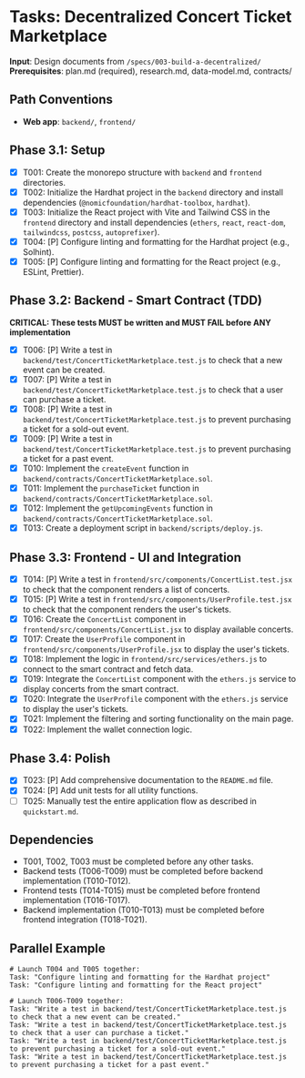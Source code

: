 # Tasks: Decentralized Concert Ticket Marketplace

**Input**: Design documents from `/specs/003-build-a-decentralized/`
**Prerequisites**: plan.md (required), research.md, data-model.md, contracts/

## Path Conventions
- **Web app**: `backend/`, `frontend/`

## Phase 3.1: Setup
- [x] T001: Create the monorepo structure with `backend` and `frontend` directories.
- [x] T002: Initialize the Hardhat project in the `backend` directory and install dependencies (`@nomicfoundation/hardhat-toolbox`, `hardhat`).
- [x] T003: Initialize the React project with Vite and Tailwind CSS in the `frontend` directory and install dependencies (`ethers`, `react`, `react-dom`, `tailwindcss`, `postcss`, `autoprefixer`).
- [x] T004: [P] Configure linting and formatting for the Hardhat project (e.g., Solhint).
- [x] T005: [P] Configure linting and formatting for the React project (e.g., ESLint, Prettier).

## Phase 3.2: Backend - Smart Contract (TDD)
**CRITICAL: These tests MUST be written and MUST FAIL before ANY implementation**
- [x] T006: [P] Write a test in `backend/test/ConcertTicketMarketplace.test.js` to check that a new event can be created.
- [x] T007: [P] Write a test in `backend/test/ConcertTicketMarketplace.test.js` to check that a user can purchase a ticket.
- [x] T008: [P] Write a test in `backend/test/ConcertTicketMarketplace.test.js` to prevent purchasing a ticket for a sold-out event.
- [x] T009: [P] Write a test in `backend/test/ConcertTicketMarketplace.test.js` to prevent purchasing a ticket for a past event.
- [x] T010: Implement the `createEvent` function in `backend/contracts/ConcertTicketMarketplace.sol`.
- [x] T011: Implement the `purchaseTicket` function in `backend/contracts/ConcertTicketMarketplace.sol`.
- [x] T012: Implement the `getUpcomingEvents` function in `backend/contracts/ConcertTicketMarketplace.sol`.
- [x] T013: Create a deployment script in `backend/scripts/deploy.js`.

## Phase 3.3: Frontend - UI and Integration
- [x] T014: [P] Write a test in `frontend/src/components/ConcertList.test.jsx` to check that the component renders a list of concerts.
- [x] T015: [P] Write a test in `frontend/src/components/UserProfile.test.jsx` to check that the component renders the user's tickets.
- [x] T016: Create the `ConcertList` component in `frontend/src/components/ConcertList.jsx` to display available concerts.
- [x] T017: Create the `UserProfile` component in `frontend/src/components/UserProfile.jsx` to display the user's tickets.
- [x] T018: Implement the logic in `frontend/src/services/ethers.js` to connect to the smart contract and fetch data.
- [x] T019: Integrate the `ConcertList` component with the `ethers.js` service to display concerts from the smart contract.
- [x] T020: Integrate the `UserProfile` component with the `ethers.js` service to display the user's tickets.
- [x] T021: Implement the filtering and sorting functionality on the main page.
- [x] T022: Implement the wallet connection logic.

## Phase 3.4: Polish
- [x] T023: [P] Add comprehensive documentation to the `README.md` file.
- [x] T024: [P] Add unit tests for all utility functions.
- [ ] T025: Manually test the entire application flow as described in `quickstart.md`.

## Dependencies
- T001, T002, T003 must be completed before any other tasks.
- Backend tests (T006-T009) must be completed before backend implementation (T010-T012).
- Frontend tests (T014-T015) must be completed before frontend implementation (T016-T017).
- Backend implementation (T010-T013) must be completed before frontend integration (T018-T021).

## Parallel Example
```
# Launch T004 and T005 together:
Task: "Configure linting and formatting for the Hardhat project"
Task: "Configure linting and formatting for the React project"

# Launch T006-T009 together:
Task: "Write a test in backend/test/ConcertTicketMarketplace.test.js to check that a new event can be created."
Task: "Write a test in backend/test/ConcertTicketMarketplace.test.js to check that a user can purchase a ticket."
Task: "Write a test in backend/test/ConcertTicketMarketplace.test.js to prevent purchasing a ticket for a sold-out event."
Task: "Write a test in backend/test/ConcertTicketMarketplace.test.js to prevent purchasing a ticket for a past event."
```
